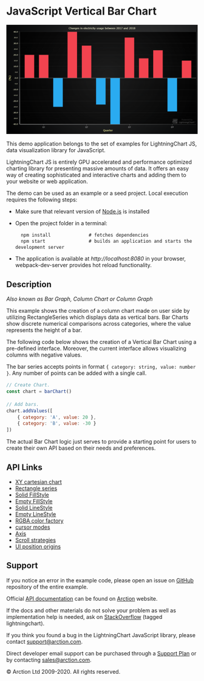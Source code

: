 # JavaScript Vertical Bar Chart

![JavaScript Vertical Bar Chart](verticalBars.png)

This demo application belongs to the set of examples for LightningChart JS, data visualization library for JavaScript.

LightningChart JS is entirely GPU accelerated and performance optimized charting library for presenting massive amounts of data. It offers an easy way of creating sophisticated and interactive charts and adding them to your website or web application.

The demo can be used as an example or a seed project. Local execution requires the following steps:

- Make sure that relevant version of [Node.js](https://nodejs.org/en/download/) is installed
- Open the project folder in a terminal:

        npm install              # fetches dependencies
        npm start                # builds an application and starts the development server

- The application is available at *http://localhost:8080* in your browser, webpack-dev-server provides hot reload functionality.


## Description

*Also known as Bar Graph, Column Chart or Column Graph*

This example shows the creation of a column chart made on user side by utilizing RectangleSeries which displays data as vertical bars. Bar Charts show discrete numerical comparisons across categories, where the value represents the height of a bar.

The following code below shows the creation of a Vertical Bar Chart using a pre-defined interface. Moreover, the current interface allows visualizing columns with negative values.

The bar series accepts points in format `{ category: string, value: number }`. Any number of points can be added with a single call.

```javascript
// Create Chart.
const chart = barChart()

// Add bars.
chart.addValues([
    { category: 'A', value: 20 },
    { category: 'B', value: -30 }
])
```

The actual Bar Chart logic just serves to provide a starting point for users to create their own API based on their needs and preferences.


## API Links

* [XY cartesian chart]
* [Rectangle series]
* [Solid FillStyle]
* [Empty FillStyle]
* [Solid LineStyle]
* [Empty LineStyle]
* [RGBA color factory]
* [cursor modes]
* [Axis]
* [Scroll strategies]
* [UI position origins]


## Support

If you notice an error in the example code, please open an issue on [GitHub][0] repository of the entire example.

Official [API documentation][1] can be found on [Arction][2] website.

If the docs and other materials do not solve your problem as well as implementation help is needed, ask on [StackOverflow][3] (tagged lightningchart).

If you think you found a bug in the LightningChart JavaScript library, please contact support@arction.com.

Direct developer email support can be purchased through a [Support Plan][4] or by contacting sales@arction.com.

[0]: https://github.com/Arction/
[1]: https://www.arction.com/lightningchart-js-api-documentation/
[2]: https://www.arction.com
[3]: https://stackoverflow.com/questions/tagged/lightningchart
[4]: https://www.arction.com/support-services/

© Arction Ltd 2009-2020. All rights reserved.


[XY cartesian chart]: https://www.arction.com/lightningchart-js-api-documentation/v3.4.0/classes/chartxy.html
[Rectangle series]: https://www.arction.com/lightningchart-js-api-documentation/v3.4.0/classes/rectangleseries.html
[Solid FillStyle]: https://www.arction.com/lightningchart-js-api-documentation/v3.4.0/classes/solidfill.html
[Empty FillStyle]: https://www.arction.com/lightningchart-js-api-documentation/v3.4.0/globals.html#emptyfill
[Solid LineStyle]: https://www.arction.com/lightningchart-js-api-documentation/v3.4.0/classes/solidline.html
[Empty LineStyle]: https://www.arction.com/lightningchart-js-api-documentation/v3.4.0/globals.html#emptyline
[RGBA color factory]: https://www.arction.com/lightningchart-js-api-documentation/v3.4.0/globals.html#colorrgba
[cursor modes]: https://www.arction.com/lightningchart-js-api-documentation/v3.4.0/enums/autocursormodes.html
[Axis]: https://www.arction.com/lightningchart-js-api-documentation/v3.4.0/classes/axis.html
[Scroll strategies]: https://www.arction.com/lightningchart-js-api-documentation/v3.4.0/globals.html#axisscrollstrategies
[UI position origins]: https://www.arction.com/lightningchart-js-api-documentation/v3.4.0/globals.html#uiorigins


